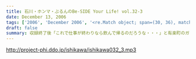 ```yaml
---
title: 石川・ホンマ・ぶるんのBe-SIDE Your Life! vol.32-3
date: December 13, 2006
tags: ['2006', 'December 2006', '<re.Match object; span=(30, 36), match='vol.32'>']
draft: false
summary: 収録終了後「これで仕事が終わりなら飲んで帰るのだろうな・・・」と有楽町のガード下に立ちこめるヤキトリの煙をくぐり抜けて帰路・・・というか本業の待ちかまえる各局！？へと足をむけるお三方。今週は聴取率週間。ビーサイは独立国家として奮闘中ですが、かなりの人々がこのサイトを日々、訪れていてくれているようで感謝感激雨嵐であります！！あとトモダチが、クリスマスプレゼントとかお年玉で、iPodをゲットしていたらビーサイを奨めておくことをお忘れ無く〜〜〜これ結構重要ネ！NAMAE
---
```


http://project-phi.ddo.jp/ishikawa/ishikawa032_3.mp3
